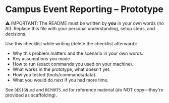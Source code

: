# Campus Event Reporting – Prototype

⚠️ IMPORTANT: The README must be written by **you** in your own words (no AI). Replace this file with your personal understanding, setup steps, and decisions.

Use this checklist while writing (delete the checklist afterward):
- Why this problem matters and the scenario in your own words.
- Key assumptions you made.
- How to run (exact commands you used on your machine).
- What works in the prototype, what doesn't yet.
- How you tested (tools/commands/data).
- What you would do next if you had more time.

See `DESIGN.md` and `REPORTS.md` for reference material (do NOT copy—they're provided as scaffolding).
